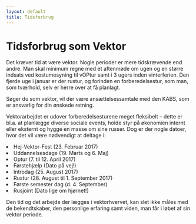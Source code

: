 ```yaml
---
layout: default
title: Tidsforbrug
---
```

<h1>Tidsforbrug som Vektor</h1>

<div id="poster-image" style="background-image: url('/static/img/t2.jpg');">
</div>

<p>Det kræver tid at være vektor. Nogle perioder er mere tidskrævende end andre. Man skal minimum regne med et aftenmøde om ugen og en større indsats ved kostumesyning til vOPtur samt i 3 ugers inden vinterferien. Den fjerde uge i januar er der rustur, og forinden en forberedelsestur, som man, som tværhold, selv er herre over at få planlagt. </p>

<p>Søger du som vektor, vil der være ansættelsessamtale med den KABS, som er ansvarlig for din ønskede retning.</p> 

<p>Vektorarbejdet er udover forberedelsesturene meget fleksibelt – dette er bl.a. at planlægge diverse sociale events, holde styr på økonomien internt eller eksternt og hygge en masse om sine russer. Dog er der nogle datoer, hvor det vil være nødvendigt at deltage i: </p>

<li>Hej-Vektor-Fest (23. Februar 2017)</li>
<li>Uddannelsesdage (19. Marts og 6. Maj)</li>
<li>Optur (7. til 12. April 2017)</li>
<li>Førstehjælp (Dato på vej!)</li>
<li>Introdag (25. August 2017)</li>
<li>Rustur (28. August til 1. September 2017)</li>
<li>Første semester dag (d. 4. September)</li>
<li>Rusjoint (Dato lige om hjørnet!)</li>

<p>Den tid og det arbejde der lægges i vektorhvervet, kan slet ikke måles med de bekendtskaber, den personlige erfaring samt viden, man får i løbet af sin vektor periode. </p>
